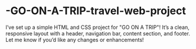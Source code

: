 # -GO-ON-A-TRIP-travel-web-project
I’ve set up a simple HTML and CSS project for "GO ON A TRIP"! It’s a clean, responsive layout with a header, navigation bar, content section, and footer. Let me know if you’d like any changes or enhancements!

